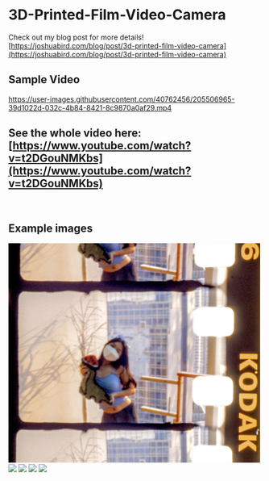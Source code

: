 # 3D-Printed-Film-Video-Camera

Check out my blog post for more details! [https://joshuabird.com/blog/post/3d-printed-film-video-camera](https://joshuabird.com/blog/post/3d-printed-film-video-camera)

## Sample Video

https://user-images.githubusercontent.com/40762456/205506965-39d1022d-032c-4b84-8421-8c9870a0af29.mp4

## See the whole video here: [https://www.youtube.com/watch?v=t2DGouNMKbs](https://www.youtube.com/watch?v=t2DGouNMKbs)

<br>

## Example images
<img src="https://github.com/jyjblrd/3D-Printed-Film-Video-Camera/blob/main/example-images/img1.jpg?raw=true" width="500" />
<img src="https://github.com/jyjblrd/3D-Printed-Film-Video-Camera/blob/main/example-images/img2.jpg?raw=true" width="500" />
<img src="https://github.com/jyjblrd/3D-Printed-Film-Video-Camera/blob/main/example-images/img3.jpg?raw=true" width="500" />
<img src="https://github.com/jyjblrd/3D-Printed-Film-Video-Camera/blob/main/example-images/img4.jpg?raw=true" width="500" />
<img src="https://github.com/jyjblrd/3D-Printed-Film-Video-Camera/blob/main/example-images/img5.jpg?raw=true" width="500" />

